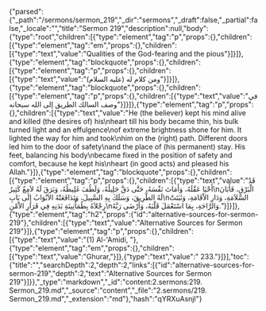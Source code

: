 {"parsed":{"_path":"/sermons/sermon_219","_dir":"sermons","_draft":false,"_partial":false,"_locale":"","title":"Sermon 219","description":null,"body":{"type":"root","children":[{"type":"element","tag":"p","props":{},"children":[{"type":"element","tag":"em","props":{},"children":[{"type":"text","value":"Qualities of the God-fearing and the pious"}]}]},{"type":"element","tag":"blockquote","props":{},"children":[{"type":"element","tag":"p","props":{},"children":[{"type":"text","value":"ومن كلام له (عليه السلام)"}]}]},{"type":"element","tag":"blockquote","props":{},"children":[{"type":"element","tag":"p","props":{},"children":[{"type":"text","value":"في وصف السالك الطريق إلى الله سبحانه"}]}]},{"type":"element","tag":"p","props":{},"children":[{"type":"text","value":"He (the believer) kept his mind alive and killed (the desires of) his\nheart till his body became thin, his bulk turned light and an effulgence\nof extreme brightness shone for him. It lighted the way for him and took\nhim on the (right) path. Different doors led him to the door of safety\nand the place of (his permanent) stay. His feet, balancing his body\nbecame fixed in the position of safety and comfort, because he kept his\nheart (in good acts) and pleased his Allah."}]},{"type":"element","tag":"blockquote","props":{},"children":[{"type":"element","tag":"p","props":{},"children":[{"type":"text","value":"قَدْ أَحْيَا عَقْلَهُ، وَأَمَاتَ نَفْسَهُ، حَتَّى دَقَّ جَلِيلُهُ، وَلَطُفَ غَلِيظُهُ، وَبَرَقَ لَهُ لاَمِعٌ كَثِيرُ\nالْبَرْقِ، فَأَبَانَ لَهُ الطَّرِيقَ، وَسَلَكَ بِهِ السَّبِيلَ، وَتَدَافَعَتْهُ الاَبْوَابُ إِلَى بَابِ\nالسَّلاَمَةِ، وَدَارِ الاْقَامَةِ، وَثَبَتَتْ رِجْلاَهُ بِطُمَأْنِينَةِ بَدَنِهِ فِي قَرَارِ الاْمْنِ\nوَالرَّاحَةِ، بِمَا اسْتَعْمَلَ قَلْبَهُ، وَأَرْضَى رَبَّهُ."}]}]},{"type":"element","tag":"h2","props":{"id":"alternative-sources-for-sermon-219"},"children":[{"type":"text","value":"Alternative Sources for Sermon 219"}]},{"type":"element","tag":"p","props":{},"children":[{"type":"text","value":"(1) Al-'Amidi, "},{"type":"element","tag":"em","props":{},"children":[{"type":"text","value":"Ghurar,"}]},{"type":"text","value":" 233."}]}],"toc":{"title":"","searchDepth":2,"depth":2,"links":[{"id":"alternative-sources-for-sermon-219","depth":2,"text":"Alternative Sources for Sermon 219"}]}},"_type":"markdown","_id":"content:2.sermons:219. Sermon_219.md","_source":"content","_file":"2.sermons/219. Sermon_219.md","_extension":"md"},"hash":"qYRXuAsnjl"}